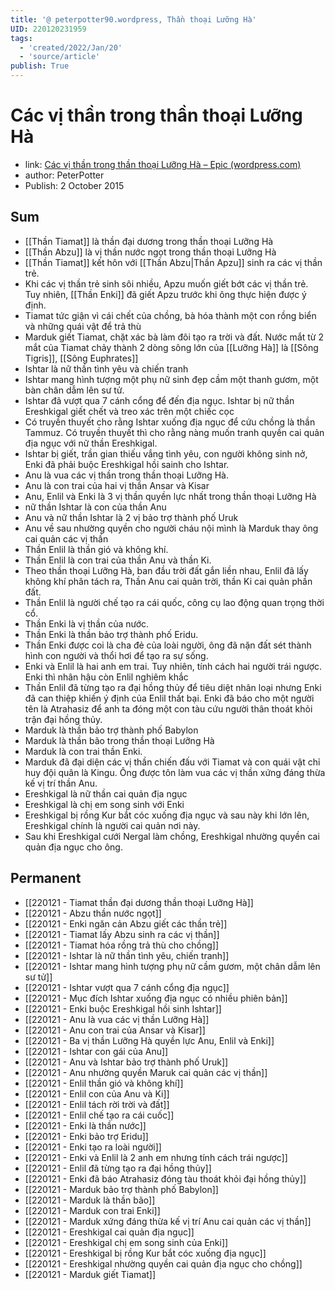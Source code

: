 ```yaml
---
title: '@ peterpotter90.wordpress, Thần thoại Lưỡng Hà'
UID: 220120231959
tags:
  - 'created/2022/Jan/20'
  - 'source/article'
publish: True
---
```

# Các vị thần trong thần thoại Lưỡng Hà
- link: [Các vị thần trong thần thoại Lưỡng Hà – Epic (wordpress.com)](https://peterpotter90.wordpress.com/2015/10/02/cac-vi-than-trong-than-thoai-luong-ha/)
- author: PeterPotter
- Publish: 2 October 2015

## Sum
- [[Thần Tiamat]] là thần đại dương trong thần thoại Lưỡng Hà
- [[Thần Abzu]] là vị thần nước ngọt trong thần thoại Lưỡng Hà
- [[Thần Tiamat]] kết hôn với [[Thần Abzu|Thần Apzu]] sinh ra các vị thần trẻ.
- Khi các vị thần trẻ sinh sôi nhiều, Apzu muốn giết bớt các vị thần trẻ. Tuy nhiên, [[Thần Enki]] đã giết Apzu trước khi ông thực hiện được ý định.
- Tiamat tức giận vì cái chết của chồng, bà hóa thành một con rồng biển và những quái vật để trả thù
- Marduk giết Tiamat, chặt xác bà làm đôi tạo ra trời và đất. Nước mắt từ 2 mắt của Tiamat chảy thành 2 dòng sông lớn của [[Lưỡng Hà]] là [[Sông Tigris]], [[Sông Euphrates]]
- Ishtar là nữ thần tình yêu và chiến tranh
- Ishtar mang hình tượng một phụ nữ sinh đẹp cầm một thanh gươm, một bàn chân dẫm lên sư tử.
- Ishtar đã vượt qua 7 cánh cổng để đến địa ngục. Ishtar bị nữ thần Ereshkigal giết chết và treo xác trên một chiếc cọc
- Có truyền thuyết cho rằng Ishtar xuống địa ngục để cứu chồng là thần Tammuz. Có truyền thuyết thì cho rằng nàng muốn tranh quyền cai quản địa ngục với nữ thần Ereshkigal.
- Ishtar bị giết, trần gian thiếu vắng tình yêu, con người không sinh nở, Enki đã phải buộc Ereshkigal hồi sainh cho Ishtar.
- Anu là vua các vị thần trong thần thoại Lưỡng Hà.
- Anu là con trai của hai vị thần Ansar và Kisar
- Anu, Enlil và Enki là 3 vị thần quyền lực nhất trong thần thoại Lưỡng Hà
- nữ thần Ishtar là con của thần Anu
- Anu và nữ thần Ishtar là 2 vị bảo trợ thành phố Uruk
- Anu về sau nhường quyền cho người cháu nội mình là Marduk thay ông cai quản các vị thần
- Thần Enlil là thần gió và không khí.
- Thần Enlil là con trai của thần Anu và thần Ki.
- Theo thần thoại Lưỡng Hà, ban đầu trời đất gắn liền nhau, Enlil đã lấy không khí phân tách ra, Thần Anu cai quản trời, thần Ki cai quản phần đất.
- Thần Enlil là người chế tạo ra cái quốc, công cụ lao động quan trọng thời cổ.
- Thần Enki là vị thần của nước. 
- Thần Enki là thần bảo trợ thành phố Eridu.
- Thần Enki được coi là cha đẻ của loài người, ông đã nặn đất sét thành hình con người và thổi hơi để tạo ra sự sống.
- Enki và Enlil là hai anh em trai. Tuy nhiên, tính cách hai người trái ngược. Enki thì nhân hậu còn Enlil nghiêm khắc
- Thần Enlil đã từng tạo ra đại hồng thủy để tiêu diệt nhân loại nhưng Enki đã can thiệp khiến ý định của Enlil thất bại. Enki đã báo cho một người tên là Atrahasiz để anh ta đóng một con tàu cứu người thân thoát khỏi trận đại hồng thủy.
- Marduk là thần bảo trợ thành phố Babylon
- Marduk là thần bão trong thần thoại Lưỡng Hà
- Marduk là con trai thần Enki.
- Marduk đã đại diện các vị thần chiến đấu với Tiamat và con quái vật chỉ huy đội quân là Kingu. Ông được tôn làm vua các vị thần xứng đáng thừa kế vị trí thần Anu.
- Ereshkigal là nữ thần cai quản địa ngục
- Ereshkigal là chị em song sinh với Enki
- Ereshkigal bị rồng Kur bắt cóc xuống địa ngục và sau này khi lớn lên, Ereshkigal chính là người cai quản nơi này.
- Sau khi Ereshkigal cưới Nergal làm chồng, Ereshkigal nhường quyền cai quản địa ngục cho ông.

## Permanent
- [[220121 - Tiamat thần đại dương thần thoại Lưỡng Hà]]
- [[220121 - Abzu thần nước ngọt]]
- [[220121 - Enki ngăn cản Abzu giết các thần trẻ]]
- [[220121 - Tiamat lấy Abzu sinh ra các vị thần]]
- [[220121 - Tiamat hóa rồng trả thù cho chồng]]
- [[220121 - Ishtar là nữ thần tình yêu, chiến tranh]]
- [[220121 - Ishtar mang hình tượng phụ nữ cầm gươm, một chân dẫm lên sư tử]]
- [[220121 - Ishtar vượt qua 7 cánh cổng địa ngục]]
- [[220121 - Mục đích Ishtar xuống địa ngục có nhiều phiên bản]]
- [[220121 - Enki buộc Ereshkigal hồi sinh Ishtar]]
- [[220121 - Anu là vua các vị thần Lưỡng Hà]]
- [[220121 - Anu con trai của Ansar và Kisar]]
- [[220121 - Ba vị thần Lưỡng Hà quyền lực Anu, Enlil và Enki]]
- [[220121 - Ishtar con gái của Anu]]
- [[220121 - Anu và Ishtar bảo trợ thành phố Uruk]]
- [[220121 - Anu nhường quyền Maruk cai quản các vị thần]]
- [[220121 - Enlil thần gió và không khí]]
- [[220121 - Enlil con của Anu và Ki]]
- [[220121 - Enlil tách rời trời và đất]]
- [[220121 - Enlil chế tạo ra cái cuốc]]
- [[220121 - Enki là thần nước]]
- [[220121 - Enki bảo trợ Eridu]]
- [[220121 - Enki tạo ra loài người]]
- [[220121 - Enki và Enlil là 2 anh em nhưng tính cách trái ngược]]
- [[220121 - Enlil đã từng tạo ra đại hồng thủy]]
- [[220121 - Enki đã báo Atrahasiz đóng tàu thoát khỏi đại hồng thủy]]
- [[220121 - Marduk bảo trợ thành phố Babylon]]
- [[220121 - Marduk là thần bão]]
- [[220121 - Marduk con trai Enki]]
- [[220121 - Marduk xứng đáng thừa kế vị trí Anu cai quản các vị thần]]
- [[220121 - Ereshkigal cai quản địa ngục]]
- [[220121 - Ereshkigal chị em song sinh của Enki]]
- [[220121 - Ereshkigal bị rồng Kur bắt cóc xuống địa ngục]]
- [[220121 - Ereshkigal nhường quyền cai quản địa ngục cho chồng]]
- [[220121 - Marduk giết Tiamat]]